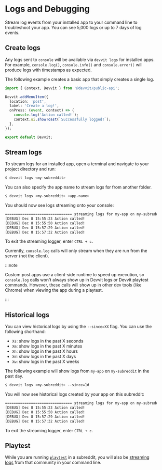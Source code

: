 # Logs and Debugging

Stream log events from your installed app to your command line to troubleshoot your app. You can see 5,000 logs or up to 7 days of log events.

## Create logs

Any logs sent to `console` will be available via `devvit logs` for installed apps. For example, `console.log()`, `console.info()` and `console.error()` will produce logs with timestamps as expected.

The following example creates a basic app that simply creates a single log.

```typescript title="main.tsx"
import { Context, Devvit } from '@devvit/public-api';

Devvit.addMenuItem({
  location: 'post',
  label: 'Create a log!',
  onPress: (event, context) => {
    console.log('Action called!');
    context.ui.showToast(`Successfully logged!`);
  },
});

export default Devvit;
```

## Stream logs

To stream logs for an installed app, open a terminal and navigate to your project directory and run:

```bash
$ devvit logs <my-subreddit>
```

You can also specify the app name to stream logs for from another folder.

```bash
$ devvit logs <my-subreddit> <app-name>
```

You should now see logs streaming onto your console:

```bash
=============================== streaming logs for my-app on my-subreddit ================================
[DEBUG] Dec 8 15:55:23 Action called!
[DEBUG] Dec 8 15:55:50 Action called!
[DEBUG] Dec 8 15:57:29 Action called!
[DEBUG] Dec 8 15:57:32 Action called!
```

To exit the streaming logger, enter `CTRL + c`.

Currently, `console.log` calls will only stream when they are run from the server (not the client).

:::note

Custom post apps use a client-side runtime to speed up execution, so `console.log` calls won't always show up in Devvit logs or Devvit playtest commands. However, these calls will show up in other dev tools (like Chrome) when viewing the app during a playtest.

:::

## Historical logs

You can view historical logs by using the `--since=XX` flag. You can use the following shorthand:

- `Xs`: show logs in the past X seconds
- `Xm`: show logs in the past X minutes
- `Xh`: show logs in the past X hours
- `Xd`: show logs in the past X days
- `Xw`: show logs in the past X weeks

The following example will show logs from `my-app` on `my-subreddit` in the past day.

```bash
$ devvit logs <my-subreddit> --since=1d
```

You will now see historical logs created by your app on this subreddit:

```bash
=============================== streaming logs for my-app on my-subreddit ================================
[DEBUG] Dec 8 15:55:23 Action called!
[DEBUG] Dec 8 15:55:50 Action called!
[DEBUG] Dec 8 15:57:29 Action called!
[DEBUG] Dec 8 15:57:32 Action called!
```

To exit the streaming logger, enter `CTRL + c`.

## Playtest

While you are running [`playtest`](./playtest.md) in a subreddit, you will also be [streaming logs](#create-logs) from that community in your command line.
